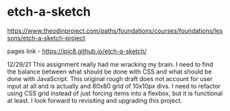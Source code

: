 # etch-a-sketch

https://www.theodinproject.com/paths/foundations/courses/foundations/lessons/etch-a-sketch-project

pages link - https://jpic8.github.io/etch-a-sketch/

12/29/21
This assignment really had me wracking my brain. I need to find the balance between what should be done with CSS and what should be done with JavaScript. This original rough draft does not account for user input at all and is actually and 80x80 grid of 10x10px divs. I need to refactor using CSS grid instead of just forcing items into a flexbox, but it is functional at least. I look forward to revisiting and upgrading this project.
